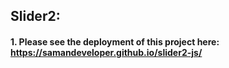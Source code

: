 ## Slider2:
#### 1. Please see the deployment of this project here: https://samandeveloper.github.io/slider2-js/

